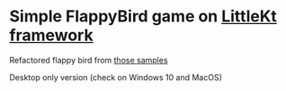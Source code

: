 # Simple FlappyBird game on [LittleKt framework](https://littlekt.com) 

Refactored flappy bird from [those samples](https://github.com/littlektframework/littlekt-samples/tree/master)

Desktop only version (check on Windows 10 and MacOS) 
